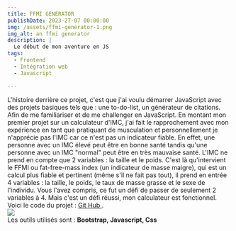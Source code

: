 ```yaml
---
title: FFMI GENERATOR
publishDate: 2023-27-07 00:00:00
img: /assets/ffmi-generator-1.png
img_alt: an ffmi generator
description: |
  Le début de mon aventure en JS
tags:
  - Frontend
  - Intégration web
  - Javascript

---
```


L'histoire derrière ce projet, c'est que j'ai voulu démarrer JavaScript avec des projets basiques tels que : une to-do-list, un générateur de citations. Afin de me familiariser et de me challenger en JavaScript. En montant mon premier projet sur un calculateur d'IMC, j'ai fait le rapprochement avec mon expérience en tant que pratiquant de musculation et personnellement je n'apprécie pas l'IMC car ce n'est pas un indicateur fiable. En effet, une personne avec un IMC élevé peut être en bonne santé tandis qu'une personne avec un IMC "normal" peut être en très mauvaise santé. L'IMC ne prend en compte que 2 variables : la taille et le poids. C'est là qu'intervient le FFMI ou fat-free-mass index (un indicateur de masse maigre), qui est un calcul plus fiable et pertinent (même s'il ne fait pas tout), il prend en entrée 4 variables : la taille, le poids, le taux de masse grasse et le sexe de l'individu. Vous l'avez compris, ce fut un défi de passer de seulement 2 variables à 4. Mais c'est un défi réussi, mon calculateur est fonctionnel. <br>
Voici le code du projet : <a href="https://github.com/yonvs/ffmi-calculator">Git Hub </a>.
<br>
<img src="/assets/ffmi-generator-2.png">
<br> Les outils utilisés sont :  <b>Bootstrap, Javascript, Css</b>
